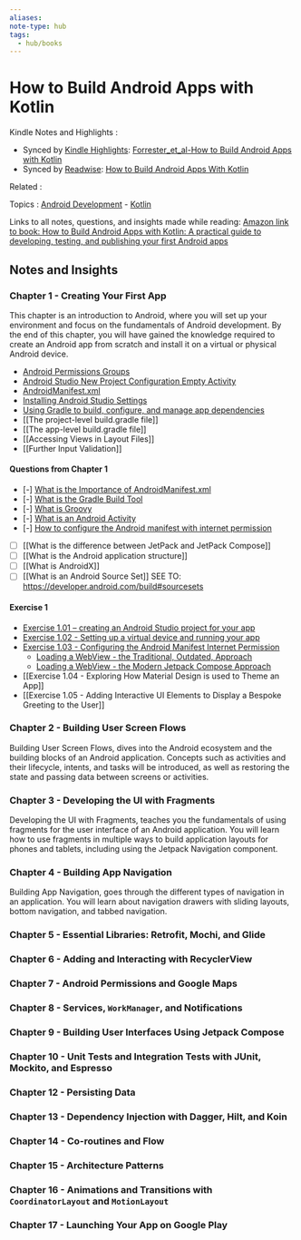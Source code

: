 ```yaml
---
aliases:
note-type: hub
tags:
  - hub/books
---
```


# How to Build Android Apps with Kotlin

Kindle Notes and Highlights :

- Synced by [Kindle Highlights](https://github.com/hadynz/obsidian-kindle-plugin): [Forrester_et_al-How to Build Android Apps with Kotlin](../../kindle-highlights/Forrester_et_al-How%20to%20Build%20Android%20Apps%20with%20Kotlin.md)
- Synced by [Readwise](https://readwise.io/): [How to Build Android Apps With Kotlin](../../Readwise/Books/How%20to%20Build%20Android%20Apps%20With%20Kotlin.md)

Related :

Topics : [Android Development](../../4-hub-notes-🚉/Android%20Development.md) - [Kotlin](../../4-hub-notes-🚉/Kotlin%20Programming%20Language.md)

Links to all notes, questions, and insights made while reading: [Amazon link to book: How to Build Android Apps with Kotlin: A practical guide to developing, testing, and publishing your first Android apps](https://www.amazon.com/How-Build-Android-Apps-Kotlin-ebook/dp/B0BVZX4JHS/ref=tmm_kin_swatch_0?_encoding=UTF8&qid=&sr=)

## Notes and Insights

### Chapter 1 - Creating Your First App

This chapter is an introduction to Android, where you will set up your
environment and focus on the fundamentals of Android development. By the end
of this chapter, you will have gained the knowledge required to create an
Android app from scratch and install it on a virtual or physical Android device.

- [Android Permissions Groups](../../3-permanent-notes-🧲/Android%20Permissions%20Groups.md)
- [Android Studio New Project Configuration Empty Activity](Android%20Studio%20New%20Project%20Configuration%20Empty%20Activity.md)
- [AndroidManifest.xml](../../3-permanent-notes-🧲/AndroidManifest.xml.md)
- [Installing Android Studio Settings](Installing%20Android%20Studio%20Settings.md)
- [Using Gradle to build, configure, and manage app dependencies](Using%20Gradle%20to%20build,%20configure,%20and%20manage%20app%20dependencies.md)
- [[The project-level build.gradle file]]
- [[The app-level build.gradle file]]
- [[Accessing Views in Layout Files]]
- [[Further Input Validation]]

#### Questions from Chapter 1

- [-] [What is the Importance of AndroidManifest.xml](../../2-literature-notes-📝/What%20is%20the%20Importance%20of%20AndroidManifest.xml.md)
- [-] [What is the Gradle Build Tool](../../2-literature-notes-📝/What%20is%20the%20Gradle%20Build%20Tool.md)
- [-] [What is Groovy](../../2-literature-notes-📝/What%20is%20Groovy.md)
- [-] [What is an Android Activity](What%20is%20an%20Android%20Activity.md)
- [-] [How to configure the Android manifest with internet permission](../../3-permanent-notes-🧲/How%20to%20configure%20the%20Android%20manifest%20with%20internet%20permission.md)
- [ ] [[What is the difference between JetPack and JetPack Compose]]
- [ ] [[What is the Android application structure]]
- [ ] [[What is AndroidX]]
- [ ] [[What is an Android Source Set]] SEE TO: <https://developer.android.com/build#sourcesets>

#### Exercise 1

- [Exercise 1.01 – creating an Android Studio project for your app](Exercise%201.01%20–%20creating%20an%20Android%20Studio%20project%20for%20your%20app.md)
- [Exercise 1.02 - Setting up a virtual device and running your app](Exercise%201.02%20-%20Setting%20up%20a%20virtual%20device%20and%20running%20your%20app.md)
- [Exercise 1.03 - Configuring the Android Manifest Internet Permission](Exercise%201.03%20-%20Configuring%20the%20Android%20Manifest%20Internet%20Permission.md)
  - [Loading a WebView - the Traditional, Outdated, Approach](Loading%20a%20WebView%20-%20the%20Traditional,%20Outdated,%20Approach.md)
  - [Loading a WebView - the Modern Jetpack Compose Approach](Loading%20a%20WebView%20-%20the%20Modern%20Jetpack%20Compose%20Approach.md)
- [[Exercise 1.04 - Exploring How Material Design is used to Theme an App]]
- [[Exercise 1.05 - Adding Interactive UI Elements to Display a Bespoke Greeting to the User]]

### Chapter 2 - Building User Screen Flows

Building User Screen Flows, dives into the Android ecosystem and the building
blocks of an Android application. Concepts such as activities and their
lifecycle, intents, and tasks will be introduced, as well as restoring the
state and passing data between screens or activities.

### Chapter 3 - Developing the UI with Fragments

Developing the UI with Fragments, teaches you the fundamentals of using
fragments for the user interface of an Android application. You will learn how
to use fragments in multiple ways to build application layouts for phones and
tablets, including using the Jetpack Navigation component.

### Chapter 4 - Building App Navigation

Building App Navigation, goes through the different types of navigation in an
application. You will learn about navigation drawers with sliding layouts,
bottom navigation, and tabbed navigation.

### Chapter 5 - Essential Libraries: Retrofit, Mochi, and Glide

### Chapter 6 - Adding and Interacting with RecyclerView

### Chapter 7 - Android Permissions and Google Maps

### Chapter 8 - Services, `WorkManager`, and Notifications

### Chapter 9 - Building User Interfaces Using Jetpack Compose

### Chapter 10 - Unit Tests and Integration Tests with JUnit, Mockito, and Espresso

### Chapter 12 - Persisting Data

### Chapter 13 - Dependency Injection with Dagger, Hilt, and Koin

### Chapter 14 - Co-routines and Flow

### Chapter 15 - Architecture Patterns

### Chapter 16 - Animations and Transitions with `CoordinatorLayout` and `MotionLayout`

### Chapter 17 - Launching Your App on Google Play
